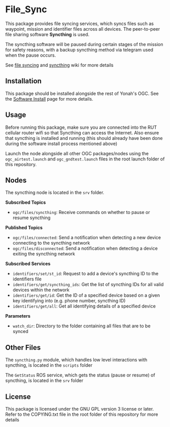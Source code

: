 # File_Sync

This package provides file syncing services, which syncs files such as waypoint, mission and identifier files across all devices. The peer-to-peer file sharing software **Syncthing** is used.

The syncthing software will be paused during certain stages of the mission for safety reasons, with a backup syncthing method via telegram used when the pause occurs.

See [file syncing](https://github.com/yonahbox/Yonah_ROS_packages/wiki/File-Syncing) and [syncthing](https://github.com/yonahbox/Yonah_ROS_packages/wiki/Syncthing) wiki for more details

## Installation

This package should be installed alongside the rest of Yonah's OGC. See the [Software Install](https://github.com/yonahbox/Yonah_ROS_packages/wiki/Software-Installation) page for more details.

## Usage

Before running this package, make sure you are connected into the RUT cellular router wifi so that Syncthing can access the Internet. Also ensure that syncthing is installed and running (this should already have been done during the software install process mentioned above)

Launch the node alongside all other OGC packages/nodes using the `ogc_airtest.launch` and `ogc_gndtest.launch` files in the root launch folder of this repository.

## Nodes

The syncthing node is located in the `srv` folder.

**Subscribed Topics**

* `ogc/files/syncthing`: Receive commands on whether to pause or resume syncthing

**Published Topics**

* `ogc/files/connected`: Send a notification when detecting a new device connecting to the syncthing network
* `ogc/files/disconnected`: Send a notification when detecting a device exiting the syncthing network

**Subscribed Services**

* `identifiers/set/st_id`: Request to add a device's syncthing ID to the identifiers file
* `identifiers/get/syncthing_ids`: Get the list of syncthing IDs for all valid devices within the network
* `identifiers/get/id`: Get the ID of a specified device based on a given key identifying into (e.g. phone number, syncthing ID)
* `identifiers/get/all`: Get all identifying details of a specified device

**Parameters**

* `watch_dir`: Directory to the folder containing all files that are to be synced

## Other Files

The `syncthing.py` module, which handles low level interactions with syncthing, is located in the `scripts` folder

The `GetStatus` ROS service, which gets the status (pause or resume) of syncthing, is located in the `srv` folder

## License

This package is licensed under the GNU GPL version 3 license or later. Refer to the COPYING.txt file in the root folder of this repository for more details
